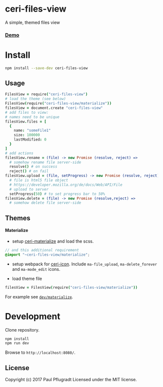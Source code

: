 # ceri-files-view

A simple, themed files view

### [Demo](https://ceri-widgets.github.io/ceri-files-view)


# Install

```sh
npm install --save-dev ceri-files-view
```
## Usage

```coffee
FilesView = require("ceri-files-view")
# load the theme (see below)
FilesView(require("ceri-files-view/materialize"))
filesView = document.create "ceri-files-view"
# add files to view:
# names need to be unique
filesView.files = [
  {
    name: "someFile1"
    size: 100000
    lastModified: 0
  }
]
# add actions
filesView.rename = (file) -> new Promise (resolve, reject) =>
  # somehow rename file server-side
  resolve() # on success
  reject() # on fail
filesView.upload = (file, setProgress) -> new Promise (resolve, reject) =>
  # file is html5 file object
  # https://developer.mozilla.org/de/docs/Web/API/File
  # upload to server
  setProgress(50) # to set progress bar to 50%
filesView.delete = (file) -> new Promise (resolve,reject) =>
  # somehow delete file server-side
```


## Themes
#### Materialize
- setup [ceri-materialize](https://github.com/ceri-comps/ceri-materialize) and load the scss.
```scss
// and this additional requirement
@import "~ceri-files-view/materialize";
```
- setup webpack for [ceri-icon](https://github.com/ceri-comps/ceri-icon). Include `ma-file_upload`, `ma-delete_forever` and `ma-mode_edit` icons.

- load theme file
```coffee
filesView = FilesView(require("ceri-files-view/materialize"))
```

For example see [`dev/materialize`](dev/materialize.coffee).

# Development
Clone repository.
```sh
npm install
npm run dev
```
Browse to `http://localhost:8080/`.

## License
Copyright (c) 2017 Paul Pflugradt
Licensed under the MIT license.
